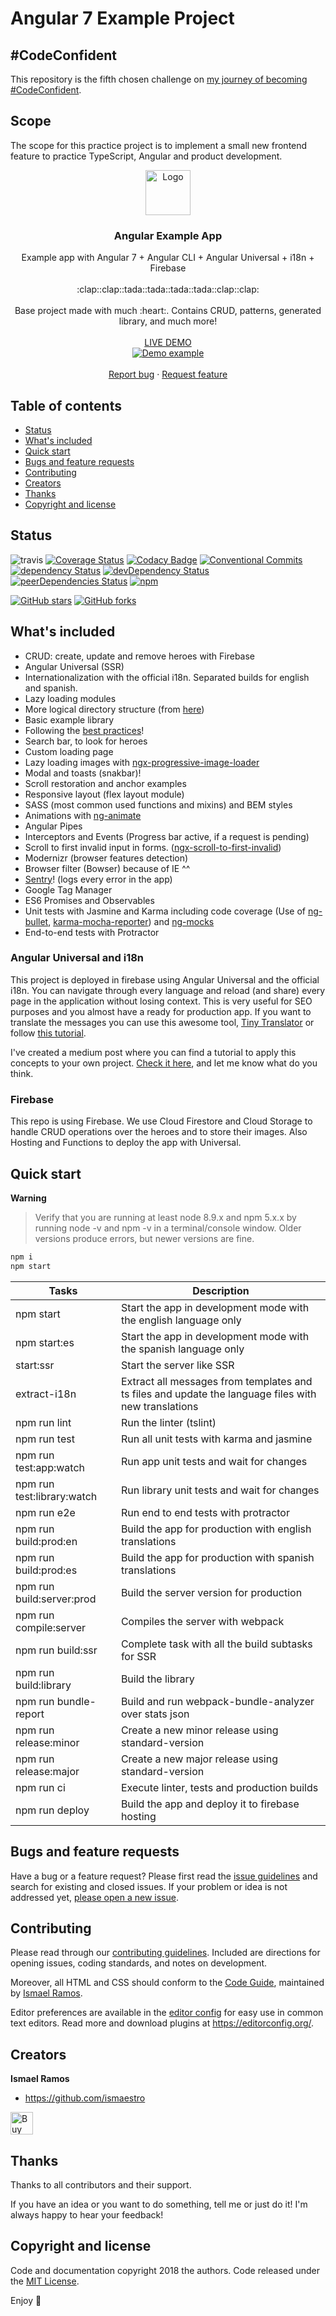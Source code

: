 # Angular 7 Example Project

## #CodeConfident
This repository is the fifth chosen challenge on [my journey of becoming #CodeConfident](https://www.lisihocke.com/p/codeconfident.html).

## Scope
The scope for this practice project is to implement a small new frontend feature to practice TypeScript, Angular and product development.

<p align="center">
  <a href="https://angular.io/">
    <img src="https://www.angularexampleapp.com/assets/images/angular.svg" alt="Logo" width=72 height=72>
  </a>

  <h3 align="center">Angular Example App</h3>

  <p align="center">
    Example app with Angular 7 + Angular CLI + Angular Universal + i18n + Firebase
    <br>
    <br>
    :clap::clap::tada::tada::tada::tada::clap::clap:
    <br>
    <br>
    Base project made with much :heart:. Contains CRUD, patterns, generated library, and much more!
    <br>
    <br>
    <a href="https://www.angularexampleapp.com/">LIVE DEMO</a>
    <br>
    <a href="https://www.angularexampleapp.com/">
      <img src="https://media.giphy.com/media/ce28l1P13CVK56OyCN/giphy.gif" alt="Demo example"/>
    </a>
    <br>
    <br>
    <a href="https://github.com/Ismaestro/angular7-example-app/issues/new">Report bug</a>
    ·
    <a href="https://github.com/Ismaestro/angular7-example-app/issues/new">Request feature</a>
  </p>
</p>

## Table of contents

- [Status](#status)
- [What's included](#whats-included)
- [Quick start](#quick-start)
- [Bugs and feature requests](#bugs-and-feature-requests)
- [Contributing](#contributing)
- [Creators](#creators)
- [Thanks](#thanks)
- [Copyright and license](#copyright-and-license)

## Status

![travis](https://travis-ci.org/Ismaestro/angular7-example-app.svg?branch=master)
[![Coverage Status](https://coveralls.io/repos/github/Ismaestro/angular7-example-app/badge.svg?branch=master)](https://coveralls.io/github/Ismaestro/angular7-example-app?branch=master)
[![Codacy Badge](https://api.codacy.com/project/badge/Grade/9d190a60fc864060ac054ba17a4e92e4)](https://www.codacy.com/app/Ismaestro/angular7-example-app?utm_source=github.com&utm_medium=referral&utm_content=Ismaestro/angular7-example-app&utm_campaign=badger)
[![Conventional Commits](https://img.shields.io/badge/Conventional%20Commits-1.0.0-yellow.svg)](https://conventionalcommits.org)
[![dependency Status](https://david-dm.org/ismaestro/angular7-example-app.svg)](https://david-dm.org/ismaestro/angular7-example-app#info=dependencies)
[![devDependency Status](https://david-dm.org/ismaestro/angular7-example-app/dev-status.svg)](https://david-dm.org/ismaestro/angular7-example-app#info=devDependencies)
[![peerDependencies Status](https://david-dm.org/ismaestro/angular7-example-app/peer-status.svg)](https://david-dm.org/ismaestro/angular7-example-app?type=peer)
[![npm](https://img.shields.io/badge/demo-online-brightgreen.svg)](http://angularexampleapp.com/)

[![GitHub stars](https://img.shields.io/github/stars/ismaestro/angular7-example-app.svg?style=social&label=Star)](https://github.com/ismaestro/angular7-example-app)
[![GitHub forks](https://img.shields.io/github/forks/ismaestro/angular7-example-app.svg?style=social&label=Fork)](https://github.com/ismaestro/angular7-example-app/fork)

## What's included

* CRUD: create, update and remove heroes with Firebase
* Angular Universal (SSR)
* Internationalization with the official i18n. Separated builds for english and spanish.
* Lazy loading modules
* More logical directory structure (from [here](https://itnext.io/choosing-a-highly-scalable-folder-structure-in-angular-d987de65ec7))
* Basic example library
* Following the [best practices](https://angular.io/guide/styleguide)!
* Search bar, to look for heroes
* Custom loading page
* Lazy loading images with [ngx-progressive-image-loader](https://github.com/maxisam/ngx-progressive-image-loader)
* Modal and toasts (snakbar)!
* Scroll restoration and anchor examples
* Responsive layout (flex layout module)
* SASS (most common used functions and mixins) and BEM styles
* Animations with [ng-animate](https://jiayihu.github.io/ng-animate/)
* Angular Pipes
* Interceptors and Events (Progress bar active, if a request is pending)
* Scroll to first invalid input in forms. ([ngx-scroll-to-first-invalid](https://github.com/Ismaestro/ngx-scroll-to-first-invalid))
* Modernizr (browser features detection)
* Browser filter (Bowser) because of IE ^^
* [Sentry](https://sentry.io)! (logs every error in the app)
* Google Tag Manager
* ES6 Promises and Observables
* Unit tests with Jasmine and Karma including code coverage (Use of [ng-bullet](https://www.npmjs.com/package/ng-bullet), [karma-mocha-reporter](https://github.com/litixsoft/karma-mocha-reporter)) and [ng-mocks](https://github.com/ike18t/ng-mocks)
* End-to-end tests with Protractor


### Angular Universal and i18n

This project is deployed in firebase using Angular Universal and the official i18n. You can navigate through every language and reload (and share) every page in the application without losing context. This is very useful for SEO purposes and you almost have a ready for production app.
If you want to translate the messages you can use this awesome tool, [Tiny Translator](https://martinroob.github.io/tiny-translator/en/#/translate) or follow [this tutorial](https://github.com/martinroob/ngx-i18nsupport/wiki/Tutorial-for-using-xliffmerge-with-angular-cli).

I've created a medium post where you can find a tutorial to apply this concepts to your own project. [Check it here](https://medium.com/@ismaestro/angular-7-example-app-with-angularcli-angular-universal-i18n-official-firebase-66deac2dc31e), and let me know what do you think.

### Firebase

This repo is using Firebase. We use Cloud Firestore and Cloud Storage to handle CRUD operations over the heroes and to store their images. Also Hosting and Functions to deploy the app with Universal.

## Quick start

**Warning**

> Verify that you are running at least node 8.9.x and npm 5.x.x by running node -v and npm -v in a terminal/console window. Older versions produce errors, but newer versions are fine.

 ```bash
 npm i
 npm start
 ```

Tasks                       | Description
----------------------------|---------------------------------------------------------------------------------------
npm start                   | Start the app in development mode with the english language only
npm start:es                | Start the app in development mode with the spanish language only
start:ssr                   | Start the server like SSR
extract-i18n                | Extract all messages from templates and ts files and update the language files with new translations
npm run lint                | Run the linter (tslint)
npm run test                | Run all unit tests with karma and jasmine
npm run test:app:watch      | Run app unit tests and wait for changes
npm run test:library:watch  | Run library unit tests and wait for changes
npm run e2e                 | Run end to end tests with protractor
npm run build:prod:en       | Build the app for production with english translations
npm run build:prod:es       | Build the app for production with spanish translations
npm run build:server:prod   | Build the server version for production
npm run compile:server      | Compiles the server with webpack
npm run build:ssr           | Complete task with all the build subtasks for SSR
npm run build:library       | Build the library
npm run bundle-report       | Build and run webpack-bundle-analyzer over stats json
npm run release:minor       | Create a new minor release using standard-version
npm run release:major       | Create a new major release using standard-version
npm run ci                  | Execute linter, tests and production builds
npm run deploy              | Build the app and deploy it to firebase hosting

## Bugs and feature requests

Have a bug or a feature request? Please first read the [issue guidelines](https://github.com/Ismaestro/angular7-example-app/blob/master/CONTRIBUTING.md) and search for existing and closed issues. If your problem or idea is not addressed yet, [please open a new issue](https://github.com/Ismaestro/angular7-example-app/issues/new).

## Contributing

Please read through our [contributing guidelines](https://github.com/Ismaestro/angular7-example-app/blob/master/CONTRIBUTING.md). Included are directions for opening issues, coding standards, and notes on development.

Moreover, all HTML and CSS should conform to the [Code Guide](https://github.com/mdo/code-guide), maintained by [Ismael Ramos](https://github.com/ismaestro).

Editor preferences are available in the [editor config](https://github.com/Ismaestro/angular7-example-app/blob/master/.editorconfig) for easy use in common text editors. Read more and download plugins at <https://editorconfig.org/>.

## Creators

**Ismael Ramos**

- <https://github.com/ismaestro>

<a href='https://ko-fi.com/S6S5LMVR' target='_blank'><img height='36' style='border:0px;height:36px;' src='https://az743702.vo.msecnd.net/cdn/kofi4.png?v=0' border='0' alt='Buy Me a Coffee at ko-fi.com' /></a>

## Thanks

Thanks to all contributors and their support.

If you have an idea or you want to do something, tell me or just do it!
I'm always happy to hear your feedback!

## Copyright and license

Code and documentation copyright 2018 the authors. Code released under the [MIT License](https://github.com/Ismaestro/angular7-example-app/blob/master/LICENSE).

Enjoy :metal:
